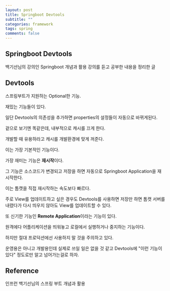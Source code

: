 ```yaml
---
layout: post
title: Springboot Devtools
subtitle: ""
categories: framework
tags: spring
comments: false
---
```


## Springboot Devtools

백기선님의 강의인 Springboot 개념과 활용 강의를 듣고 공부한 내용을 정리한 글

## Devtools

스프링부트가 지원하는 Optional한 기능.

재밌는 기능들이 있다.

일단 Devtools의 의존성을 추가하면 properties의 설정들이 자동으로 바뀌게된다.

겉으로 보기엔 똑같은데, 내부적으로 캐시를 끄게 한다.

개발할 때 유용하라고 캐시를 개발환경에 맞게 꺼준다.

이는 가장 기본적인 기능이다.

가장 재미는 기능은 **재시작**이다.

그 기능은 소스코드가 변경되고 저장을 하면 자동으로 Springboot Application을 재시작한다.

이는 톰캣을 직접 재시작하는 속도보다 빠르다.

주로 View를 업데이트하고 싶은 경우도 Devtools를 사용하면 저장만 하면 톰캣 서버를 내렸다가 다시 띄우지 않아도 View를 업데이트할 수 있다.

또 신기한 기능인 **Remote Application**이라는 기능이 있다.

원격에다 어플리케이션을 띄워놓고 로컬에서 실행하거나 중지하는 기능이다.

하지만 절대 프로덕션에선 사용하지 말 것을 주의하고 있다.

운영용은 아니고 개발용인데 실제로 쓰일 일은 없을 것 같고 Devtools에 "이런 기능이 있다" 정도로만 알고 넘어가는걸로 하자.

## Reference

인프런 백기선님의 스프링 부트 개념과 활용
